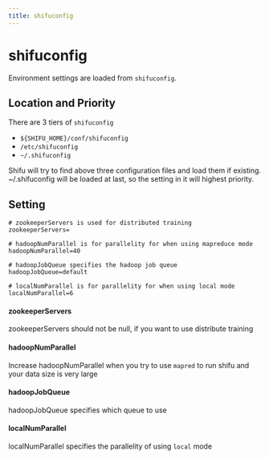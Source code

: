 ```yaml
---
title: shifuconfig
---
```


shifuconfig
===========

Environment settings are loaded from ``shifuconfig``. 

Location and Priority
---------------------

There are 3 tiers of ``shifuconfig`` 
    
* ``${SHIFU_HOME}/conf/shifuconfig``
* ``/etc/shifuconfig``
* ``~/.shifuconfig``

Shifu will try to find above three configuration files and load them if existing. ~/.shifuconfig will be loaded at last, so the setting in it will highest priority.


Setting
-------

    # zookeeperServers is used for distributed training 
    zookeeperServers=
    
    # hadoopNumParallel is for parallelity for when using mapreduce mode
    hadoopNumParallel=40
    
    # hadoopJobQueue specifies the hadoop job queue
    hadoopJobQueue=default
    
    # localNumParallel is for parallelity for when using local mode
    localNumParallel=6

#### zookeeperServers

zookeeperServers should not be null, if you want to use distribute training

#### hadoopNumParallel

Increase hadoopNumParallel when you try to use ``mapred`` to run shifu and your data size is very large

#### hadoopJobQueue

hadoopJobQueue specifies which queue to use

#### localNumParallel

localNumParallel specifies the parallelity of using ``local`` mode